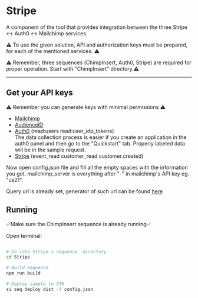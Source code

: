 # Stripe

A component of the tool that provides integration between the three Stripe :left_right_arrow: Auth0 :left_right_arrow: Mailchimp services.

:warning: To use the given solution, API and authorization keys must be prepared, for each of the mentioned services. :warning:

:warning: Remember, three sequences (ChimpInsert, Auth0, Stripe) are required for proper operation. Start with "ChimpInsert" directory.:warning:

___


## Get your API keys

:warning: Remember you can generate keys with minimal permissions :warning:

- [Mailchimp](https://mailchimp.com/help/about-api-keys/#:~:text=To%20generate%20an%20API%20key%2C%20follow%20these%20steps)
- [AudienceID](https://mailchimp.com/help/find-audience-id/)
- [Auth0](https://auth0.com/docs/secure/tokens/access-tokens/get-access-tokens#:~:text=Get%20Access%20Tokens-,Get%20Access%20Tokens,-To%20access%20your) (read:users read:user_idp_tokens) \
The data collection process is easier if you create an application in the auth0 panel and then go to the "Quickstart" tab. Properly labeled data will be in the sample request.
- [Stripe](https://dashboard.stripe.com/test/apikeys) (event_read  customer_read   customer.created)

Now open config.json file and fill all the empty spaces with the information you got. mailchimp_server is everything after "-" in mailchimp's API key eg. "us21".

Query url is already set, generator of such url can be found [here](https://auth0.com/docs/api/management/v2#!/Users/get_users)

## Running
:white_check_mark:Make sure the ChimpInsert sequence is already running:white_check_mark:

Open terminal:

```bash

# Go into Stripe's sequence  directory
cd Stripe

# Build sequence
npm run build

# Deploy sample to STH
si seq deploy dist -f config.json

```
